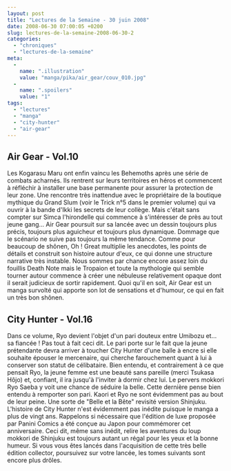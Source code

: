 ```yaml
---
layout: post
title: "Lectures de la Semaine - 30 juin 2008"
date: 2008-06-30 07:00:05 +0200
slug: lectures-de-la-semaine-2008-06-30-2
categories:
  - "chroniques"
  - "lectures-de-la-semaine"
meta:
  -
    name: ".illustration"
    value: "manga/pika/air_gear/couv_010.jpg"
  -
    name: ".spoilers"
    value: "1"
tags:
  - "lectures"
  - "manga"
  - "city-hunter"
  - "air-gear"
---
```


Air Gear - Vol.10
-----------------

 Les Kogarasu Maru ont enfin vaincu les Behemoths après une série de combats acharnés. Ils rentrent sur leurs territoires en héros et commencent à réfléchir à installer une base permanente pour assurer la protection de leur zone. Une rencontre très inattendue avec le propriétaire de la boutique mythique du Grand Slum (voir le Trick n°5 dans le premier volume) qui va ouvrir à la bande d'Ikki les secrets de leur collège. Mais c'était sans compter sur Simca l'hirondelle qui commence à s'intéresser de près au tout jeune gang... Air Gear poursuit sur sa lancée avec un dessin toujours plus précis, toujours plus aguicheur et toujours plus dynamique. Dommage que le scénario ne suive pas toujours la même tendance. Comme pour beaucoup de shônen, Oh ! Great multiplie les anecdotes, les points de détails et construit son histoire autour d'eux, ce qui donne une structure narrative très instable. Nous sommes par chance encore assez loin du fouillis Death Note mais le Tropaion et toute la mythologie qui semble tourner autour commence à créer une nébuleuse relativement opaque dont il serait judicieux de sortir rapidement. Quoi qu'il en soit, Air Gear est un manga survolté qui apporte son lot de sensations et d'humour, ce qui en fait un très bon shônen.

City Hunter - Vol.16
--------------------

 Dans ce volume, Ryo devient l'objet d'un pari douteux entre Umibozu et... sa fiancée ! Pas tout à fait ceci dit. Le pari porte sur le fait que la jeune prétendante devra arriver à toucher City Hunter d'une balle à encre si elle souhaite épouser le mercenaire, qui cherche farouchement quant à lui à conserver son statut de célibataire. Bien entendu, et contrairement à ce que pensait Ryo, la jeune femme est une beauté sans pareille (merci Tsukasa Hôjo) et, confiant, il ira jusqu'à l'inviter à dormir chez lui. Le pervers mokkori Ryo Saeba y voit une chance de séduire la belle. Cette dernière pense bien entendu à remporter son pari. Kaori et Ryo ne sont évidemment pas au bout de leur peine. Une sorte de "Belle et la Bête" revisité version Shinjuku. L'histoire de City Hunter n'est évidemment pas inédite puisque le manga a plus de vingt ans. Rappelons si nécessaire que l'édition de luxe proposée par Panini Comics a été conçue au Japon pour commémorer cet anniversaire. Ceci dit, même sans inédit, relire les aventures du loup mokkori de Shinjuku est toujours autant un régal pour les yeux et la bonne humeur. Si vous vous êtes lancés dans l'acquisition de cette très belle édition collector, poursuivez sur votre lancée, les tomes suivants sont encore plus drôles.